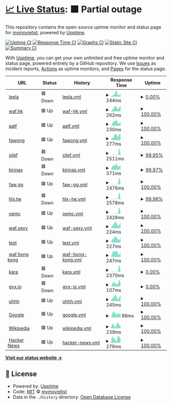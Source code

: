 # [📈 Live Status](https://uptime.mymovielist.org): <!--live status--> **🟧 Partial outage**

This repository contains the open-source uptime monitor and status page for [mymovielist](https://uptime.mymovielist.org), powered by [Upptime](https://github.com/upptime/upptime).

[![Uptime CI](https://github.com/mymovielist/uptime/workflows/Uptime%20CI/badge.svg)](https://github.com/mymovielist/uptime/actions?query=workflow%3A%22Uptime+CI%22)
[![Response Time CI](https://github.com/mymovielist/uptime/workflows/Response%20Time%20CI/badge.svg)](https://github.com/mymovielist/uptime/actions?query=workflow%3A%22Response+Time+CI%22)
[![Graphs CI](https://github.com/mymovielist/uptime/workflows/Graphs%20CI/badge.svg)](https://github.com/mymovielist/uptime/actions?query=workflow%3A%22Graphs+CI%22)
[![Static Site CI](https://github.com/mymovielist/uptime/workflows/Static%20Site%20CI/badge.svg)](https://github.com/mymovielist/uptime/actions?query=workflow%3A%22Static+Site+CI%22)
[![Summary CI](https://github.com/mymovielist/uptime/workflows/Summary%20CI/badge.svg)](https://github.com/mymovielist/uptime/actions?query=workflow%3A%22Summary+CI%22)

With [Upptime](https://upptime.js.org), you can get your own unlimited and free uptime monitor and status page, powered entirely by a GitHub repository. We use [Issues](https://github.com/mymovielist/uptime/issues) as incident reports, [Actions](https://github.com/mymovielist/uptime/actions) as uptime monitors, and [Pages](https://uptime.mymovielist.org) for the status page.

<!--start: status pages-->
<!-- This summary is generated by Upptime (https://github.com/upptime/upptime) -->
<!-- Do not edit this manually, your changes will be overwritten -->
<!-- prettier-ignore -->
| URL | Status | History | Response Time | Uptime |
| --- | ------ | ------- | ------------- | ------ |
| <img alt="" src="https://favicons.githubusercontent.com/leela.waf.hk" height="13"> [leela](https://leela.waf.hk) | 🟥 Down | [leela.yml](https://github.com/mymovielist/uptime/commits/HEAD/history/leela.yml) | <details><summary><img alt="Response time graph" src="./graphs/leela/response-time-week.png" height="20"> 244ms</summary><br><a href="https://uptime.mymovielist.org/history/leela"><img alt="Response time 243" src="https://img.shields.io/endpoint?url=https%3A%2F%2Fraw.githubusercontent.com%2Fmymovielist%2Fuptime%2FHEAD%2Fapi%2Fleela%2Fresponse-time.json"></a><br><a href="https://uptime.mymovielist.org/history/leela"><img alt="24-hour response time 258" src="https://img.shields.io/endpoint?url=https%3A%2F%2Fraw.githubusercontent.com%2Fmymovielist%2Fuptime%2FHEAD%2Fapi%2Fleela%2Fresponse-time-day.json"></a><br><a href="https://uptime.mymovielist.org/history/leela"><img alt="7-day response time 244" src="https://img.shields.io/endpoint?url=https%3A%2F%2Fraw.githubusercontent.com%2Fmymovielist%2Fuptime%2FHEAD%2Fapi%2Fleela%2Fresponse-time-week.json"></a><br><a href="https://uptime.mymovielist.org/history/leela"><img alt="30-day response time 243" src="https://img.shields.io/endpoint?url=https%3A%2F%2Fraw.githubusercontent.com%2Fmymovielist%2Fuptime%2FHEAD%2Fapi%2Fleela%2Fresponse-time-month.json"></a><br><a href="https://uptime.mymovielist.org/history/leela"><img alt="1-year response time 243" src="https://img.shields.io/endpoint?url=https%3A%2F%2Fraw.githubusercontent.com%2Fmymovielist%2Fuptime%2FHEAD%2Fapi%2Fleela%2Fresponse-time-year.json"></a></details> | <details><summary><a href="https://uptime.mymovielist.org/history/leela">0.00%</a></summary><a href="https://uptime.mymovielist.org/history/leela"><img alt="All-time uptime 0.00%" src="https://img.shields.io/endpoint?url=https%3A%2F%2Fraw.githubusercontent.com%2Fmymovielist%2Fuptime%2FHEAD%2Fapi%2Fleela%2Fuptime.json"></a><br><a href="https://uptime.mymovielist.org/history/leela"><img alt="24-hour uptime 0.00%" src="https://img.shields.io/endpoint?url=https%3A%2F%2Fraw.githubusercontent.com%2Fmymovielist%2Fuptime%2FHEAD%2Fapi%2Fleela%2Fuptime-day.json"></a><br><a href="https://uptime.mymovielist.org/history/leela"><img alt="7-day uptime 0.00%" src="https://img.shields.io/endpoint?url=https%3A%2F%2Fraw.githubusercontent.com%2Fmymovielist%2Fuptime%2FHEAD%2Fapi%2Fleela%2Fuptime-week.json"></a><br><a href="https://uptime.mymovielist.org/history/leela"><img alt="30-day uptime 0.00%" src="https://img.shields.io/endpoint?url=https%3A%2F%2Fraw.githubusercontent.com%2Fmymovielist%2Fuptime%2FHEAD%2Fapi%2Fleela%2Fuptime-month.json"></a><br><a href="https://uptime.mymovielist.org/history/leela"><img alt="1-year uptime 0.00%" src="https://img.shields.io/endpoint?url=https%3A%2F%2Fraw.githubusercontent.com%2Fmymovielist%2Fuptime%2FHEAD%2Fapi%2Fleela%2Fuptime-year.json"></a></details>
| <img alt="" src="https://favicons.githubusercontent.com/www.waf.hk" height="13"> [waf.hk](https://www.waf.hk) | 🟩 Up | [waf-hk.yml](https://github.com/mymovielist/uptime/commits/HEAD/history/waf-hk.yml) | <details><summary><img alt="Response time graph" src="./graphs/waf-hk/response-time-week.png" height="20"> 262ms</summary><br><a href="https://uptime.mymovielist.org/history/waf-hk"><img alt="Response time 256" src="https://img.shields.io/endpoint?url=https%3A%2F%2Fraw.githubusercontent.com%2Fmymovielist%2Fuptime%2FHEAD%2Fapi%2Fwaf-hk%2Fresponse-time.json"></a><br><a href="https://uptime.mymovielist.org/history/waf-hk"><img alt="24-hour response time 423" src="https://img.shields.io/endpoint?url=https%3A%2F%2Fraw.githubusercontent.com%2Fmymovielist%2Fuptime%2FHEAD%2Fapi%2Fwaf-hk%2Fresponse-time-day.json"></a><br><a href="https://uptime.mymovielist.org/history/waf-hk"><img alt="7-day response time 262" src="https://img.shields.io/endpoint?url=https%3A%2F%2Fraw.githubusercontent.com%2Fmymovielist%2Fuptime%2FHEAD%2Fapi%2Fwaf-hk%2Fresponse-time-week.json"></a><br><a href="https://uptime.mymovielist.org/history/waf-hk"><img alt="30-day response time 256" src="https://img.shields.io/endpoint?url=https%3A%2F%2Fraw.githubusercontent.com%2Fmymovielist%2Fuptime%2FHEAD%2Fapi%2Fwaf-hk%2Fresponse-time-month.json"></a><br><a href="https://uptime.mymovielist.org/history/waf-hk"><img alt="1-year response time 256" src="https://img.shields.io/endpoint?url=https%3A%2F%2Fraw.githubusercontent.com%2Fmymovielist%2Fuptime%2FHEAD%2Fapi%2Fwaf-hk%2Fresponse-time-year.json"></a></details> | <details><summary><a href="https://uptime.mymovielist.org/history/waf-hk">100.00%</a></summary><a href="https://uptime.mymovielist.org/history/waf-hk"><img alt="All-time uptime 100.00%" src="https://img.shields.io/endpoint?url=https%3A%2F%2Fraw.githubusercontent.com%2Fmymovielist%2Fuptime%2FHEAD%2Fapi%2Fwaf-hk%2Fuptime.json"></a><br><a href="https://uptime.mymovielist.org/history/waf-hk"><img alt="24-hour uptime 100.00%" src="https://img.shields.io/endpoint?url=https%3A%2F%2Fraw.githubusercontent.com%2Fmymovielist%2Fuptime%2FHEAD%2Fapi%2Fwaf-hk%2Fuptime-day.json"></a><br><a href="https://uptime.mymovielist.org/history/waf-hk"><img alt="7-day uptime 100.00%" src="https://img.shields.io/endpoint?url=https%3A%2F%2Fraw.githubusercontent.com%2Fmymovielist%2Fuptime%2FHEAD%2Fapi%2Fwaf-hk%2Fuptime-week.json"></a><br><a href="https://uptime.mymovielist.org/history/waf-hk"><img alt="30-day uptime 100.00%" src="https://img.shields.io/endpoint?url=https%3A%2F%2Fraw.githubusercontent.com%2Fmymovielist%2Fuptime%2FHEAD%2Fapi%2Fwaf-hk%2Fuptime-month.json"></a><br><a href="https://uptime.mymovielist.org/history/waf-hk"><img alt="1-year uptime 100.00%" src="https://img.shields.io/endpoint?url=https%3A%2F%2Fraw.githubusercontent.com%2Fmymovielist%2Fuptime%2FHEAD%2Fapi%2Fwaf-hk%2Fuptime-year.json"></a></details>
| <img alt="" src="https://favicons.githubusercontent.com/www.aatf.us" height="13"> [aatf](https://www.aatf.us) | 🟩 Up | [aatf.yml](https://github.com/mymovielist/uptime/commits/HEAD/history/aatf.yml) | <details><summary><img alt="Response time graph" src="./graphs/aatf/response-time-week.png" height="20"> 230ms</summary><br><a href="https://uptime.mymovielist.org/history/aatf"><img alt="Response time 238" src="https://img.shields.io/endpoint?url=https%3A%2F%2Fraw.githubusercontent.com%2Fmymovielist%2Fuptime%2FHEAD%2Fapi%2Faatf%2Fresponse-time.json"></a><br><a href="https://uptime.mymovielist.org/history/aatf"><img alt="24-hour response time 261" src="https://img.shields.io/endpoint?url=https%3A%2F%2Fraw.githubusercontent.com%2Fmymovielist%2Fuptime%2FHEAD%2Fapi%2Faatf%2Fresponse-time-day.json"></a><br><a href="https://uptime.mymovielist.org/history/aatf"><img alt="7-day response time 230" src="https://img.shields.io/endpoint?url=https%3A%2F%2Fraw.githubusercontent.com%2Fmymovielist%2Fuptime%2FHEAD%2Fapi%2Faatf%2Fresponse-time-week.json"></a><br><a href="https://uptime.mymovielist.org/history/aatf"><img alt="30-day response time 238" src="https://img.shields.io/endpoint?url=https%3A%2F%2Fraw.githubusercontent.com%2Fmymovielist%2Fuptime%2FHEAD%2Fapi%2Faatf%2Fresponse-time-month.json"></a><br><a href="https://uptime.mymovielist.org/history/aatf"><img alt="1-year response time 238" src="https://img.shields.io/endpoint?url=https%3A%2F%2Fraw.githubusercontent.com%2Fmymovielist%2Fuptime%2FHEAD%2Fapi%2Faatf%2Fresponse-time-year.json"></a></details> | <details><summary><a href="https://uptime.mymovielist.org/history/aatf">100.00%</a></summary><a href="https://uptime.mymovielist.org/history/aatf"><img alt="All-time uptime 100.00%" src="https://img.shields.io/endpoint?url=https%3A%2F%2Fraw.githubusercontent.com%2Fmymovielist%2Fuptime%2FHEAD%2Fapi%2Faatf%2Fuptime.json"></a><br><a href="https://uptime.mymovielist.org/history/aatf"><img alt="24-hour uptime 100.00%" src="https://img.shields.io/endpoint?url=https%3A%2F%2Fraw.githubusercontent.com%2Fmymovielist%2Fuptime%2FHEAD%2Fapi%2Faatf%2Fuptime-day.json"></a><br><a href="https://uptime.mymovielist.org/history/aatf"><img alt="7-day uptime 100.00%" src="https://img.shields.io/endpoint?url=https%3A%2F%2Fraw.githubusercontent.com%2Fmymovielist%2Fuptime%2FHEAD%2Fapi%2Faatf%2Fuptime-week.json"></a><br><a href="https://uptime.mymovielist.org/history/aatf"><img alt="30-day uptime 100.00%" src="https://img.shields.io/endpoint?url=https%3A%2F%2Fraw.githubusercontent.com%2Fmymovielist%2Fuptime%2FHEAD%2Fapi%2Faatf%2Fuptime-month.json"></a><br><a href="https://uptime.mymovielist.org/history/aatf"><img alt="1-year uptime 100.00%" src="https://img.shields.io/endpoint?url=https%3A%2F%2Fraw.githubusercontent.com%2Fmymovielist%2Fuptime%2FHEAD%2Fapi%2Faatf%2Fuptime-year.json"></a></details>
| <img alt="" src="https://favicons.githubusercontent.com/www.fawong.com" height="13"> [fawong](https://www.fawong.com) | 🟩 Up | [fawong.yml](https://github.com/mymovielist/uptime/commits/HEAD/history/fawong.yml) | <details><summary><img alt="Response time graph" src="./graphs/fawong/response-time-week.png" height="20"> 277ms</summary><br><a href="https://uptime.mymovielist.org/history/fawong"><img alt="Response time 228" src="https://img.shields.io/endpoint?url=https%3A%2F%2Fraw.githubusercontent.com%2Fmymovielist%2Fuptime%2FHEAD%2Fapi%2Ffawong%2Fresponse-time.json"></a><br><a href="https://uptime.mymovielist.org/history/fawong"><img alt="24-hour response time 361" src="https://img.shields.io/endpoint?url=https%3A%2F%2Fraw.githubusercontent.com%2Fmymovielist%2Fuptime%2FHEAD%2Fapi%2Ffawong%2Fresponse-time-day.json"></a><br><a href="https://uptime.mymovielist.org/history/fawong"><img alt="7-day response time 277" src="https://img.shields.io/endpoint?url=https%3A%2F%2Fraw.githubusercontent.com%2Fmymovielist%2Fuptime%2FHEAD%2Fapi%2Ffawong%2Fresponse-time-week.json"></a><br><a href="https://uptime.mymovielist.org/history/fawong"><img alt="30-day response time 228" src="https://img.shields.io/endpoint?url=https%3A%2F%2Fraw.githubusercontent.com%2Fmymovielist%2Fuptime%2FHEAD%2Fapi%2Ffawong%2Fresponse-time-month.json"></a><br><a href="https://uptime.mymovielist.org/history/fawong"><img alt="1-year response time 228" src="https://img.shields.io/endpoint?url=https%3A%2F%2Fraw.githubusercontent.com%2Fmymovielist%2Fuptime%2FHEAD%2Fapi%2Ffawong%2Fresponse-time-year.json"></a></details> | <details><summary><a href="https://uptime.mymovielist.org/history/fawong">100.00%</a></summary><a href="https://uptime.mymovielist.org/history/fawong"><img alt="All-time uptime 100.00%" src="https://img.shields.io/endpoint?url=https%3A%2F%2Fraw.githubusercontent.com%2Fmymovielist%2Fuptime%2FHEAD%2Fapi%2Ffawong%2Fuptime.json"></a><br><a href="https://uptime.mymovielist.org/history/fawong"><img alt="24-hour uptime 100.00%" src="https://img.shields.io/endpoint?url=https%3A%2F%2Fraw.githubusercontent.com%2Fmymovielist%2Fuptime%2FHEAD%2Fapi%2Ffawong%2Fuptime-day.json"></a><br><a href="https://uptime.mymovielist.org/history/fawong"><img alt="7-day uptime 100.00%" src="https://img.shields.io/endpoint?url=https%3A%2F%2Fraw.githubusercontent.com%2Fmymovielist%2Fuptime%2FHEAD%2Fapi%2Ffawong%2Fuptime-week.json"></a><br><a href="https://uptime.mymovielist.org/history/fawong"><img alt="30-day uptime 100.00%" src="https://img.shields.io/endpoint?url=https%3A%2F%2Fraw.githubusercontent.com%2Fmymovielist%2Fuptime%2FHEAD%2Fapi%2Ffawong%2Fuptime-month.json"></a><br><a href="https://uptime.mymovielist.org/history/fawong"><img alt="1-year uptime 100.00%" src="https://img.shields.io/endpoint?url=https%3A%2F%2Fraw.githubusercontent.com%2Fmymovielist%2Fuptime%2FHEAD%2Fapi%2Ffawong%2Fuptime-year.json"></a></details>
| <img alt="" src="https://favicons.githubusercontent.com/www.xilef.org" height="13"> [xilef](https://www.xilef.org) | 🟥 Down | [xilef.yml](https://github.com/mymovielist/uptime/commits/HEAD/history/xilef.yml) | <details><summary><img alt="Response time graph" src="./graphs/xilef/response-time-week.png" height="20"> 2511ms</summary><br><a href="https://uptime.mymovielist.org/history/xilef"><img alt="Response time 894" src="https://img.shields.io/endpoint?url=https%3A%2F%2Fraw.githubusercontent.com%2Fmymovielist%2Fuptime%2FHEAD%2Fapi%2Fxilef%2Fresponse-time.json"></a><br><a href="https://uptime.mymovielist.org/history/xilef"><img alt="24-hour response time 391" src="https://img.shields.io/endpoint?url=https%3A%2F%2Fraw.githubusercontent.com%2Fmymovielist%2Fuptime%2FHEAD%2Fapi%2Fxilef%2Fresponse-time-day.json"></a><br><a href="https://uptime.mymovielist.org/history/xilef"><img alt="7-day response time 2511" src="https://img.shields.io/endpoint?url=https%3A%2F%2Fraw.githubusercontent.com%2Fmymovielist%2Fuptime%2FHEAD%2Fapi%2Fxilef%2Fresponse-time-week.json"></a><br><a href="https://uptime.mymovielist.org/history/xilef"><img alt="30-day response time 894" src="https://img.shields.io/endpoint?url=https%3A%2F%2Fraw.githubusercontent.com%2Fmymovielist%2Fuptime%2FHEAD%2Fapi%2Fxilef%2Fresponse-time-month.json"></a><br><a href="https://uptime.mymovielist.org/history/xilef"><img alt="1-year response time 894" src="https://img.shields.io/endpoint?url=https%3A%2F%2Fraw.githubusercontent.com%2Fmymovielist%2Fuptime%2FHEAD%2Fapi%2Fxilef%2Fresponse-time-year.json"></a></details> | <details><summary><a href="https://uptime.mymovielist.org/history/xilef">99.95%</a></summary><a href="https://uptime.mymovielist.org/history/xilef"><img alt="All-time uptime 99.99%" src="https://img.shields.io/endpoint?url=https%3A%2F%2Fraw.githubusercontent.com%2Fmymovielist%2Fuptime%2FHEAD%2Fapi%2Fxilef%2Fuptime.json"></a><br><a href="https://uptime.mymovielist.org/history/xilef"><img alt="24-hour uptime 99.67%" src="https://img.shields.io/endpoint?url=https%3A%2F%2Fraw.githubusercontent.com%2Fmymovielist%2Fuptime%2FHEAD%2Fapi%2Fxilef%2Fuptime-day.json"></a><br><a href="https://uptime.mymovielist.org/history/xilef"><img alt="7-day uptime 99.95%" src="https://img.shields.io/endpoint?url=https%3A%2F%2Fraw.githubusercontent.com%2Fmymovielist%2Fuptime%2FHEAD%2Fapi%2Fxilef%2Fuptime-week.json"></a><br><a href="https://uptime.mymovielist.org/history/xilef"><img alt="30-day uptime 99.99%" src="https://img.shields.io/endpoint?url=https%3A%2F%2Fraw.githubusercontent.com%2Fmymovielist%2Fuptime%2FHEAD%2Fapi%2Fxilef%2Fuptime-month.json"></a><br><a href="https://uptime.mymovielist.org/history/xilef"><img alt="1-year uptime 99.99%" src="https://img.shields.io/endpoint?url=https%3A%2F%2Fraw.githubusercontent.com%2Fmymovielist%2Fuptime%2FHEAD%2Fapi%2Fxilef%2Fuptime-year.json"></a></details>
| <img alt="" src="https://favicons.githubusercontent.com/www.kirinas.com" height="13"> [kirinas](https://www.kirinas.com) | 🟥 Down | [kirinas.yml](https://github.com/mymovielist/uptime/commits/HEAD/history/kirinas.yml) | <details><summary><img alt="Response time graph" src="./graphs/kirinas/response-time-week.png" height="20"> 371ms</summary><br><a href="https://uptime.mymovielist.org/history/kirinas"><img alt="Response time 348" src="https://img.shields.io/endpoint?url=https%3A%2F%2Fraw.githubusercontent.com%2Fmymovielist%2Fuptime%2FHEAD%2Fapi%2Fkirinas%2Fresponse-time.json"></a><br><a href="https://uptime.mymovielist.org/history/kirinas"><img alt="24-hour response time 426" src="https://img.shields.io/endpoint?url=https%3A%2F%2Fraw.githubusercontent.com%2Fmymovielist%2Fuptime%2FHEAD%2Fapi%2Fkirinas%2Fresponse-time-day.json"></a><br><a href="https://uptime.mymovielist.org/history/kirinas"><img alt="7-day response time 371" src="https://img.shields.io/endpoint?url=https%3A%2F%2Fraw.githubusercontent.com%2Fmymovielist%2Fuptime%2FHEAD%2Fapi%2Fkirinas%2Fresponse-time-week.json"></a><br><a href="https://uptime.mymovielist.org/history/kirinas"><img alt="30-day response time 348" src="https://img.shields.io/endpoint?url=https%3A%2F%2Fraw.githubusercontent.com%2Fmymovielist%2Fuptime%2FHEAD%2Fapi%2Fkirinas%2Fresponse-time-month.json"></a><br><a href="https://uptime.mymovielist.org/history/kirinas"><img alt="1-year response time 348" src="https://img.shields.io/endpoint?url=https%3A%2F%2Fraw.githubusercontent.com%2Fmymovielist%2Fuptime%2FHEAD%2Fapi%2Fkirinas%2Fresponse-time-year.json"></a></details> | <details><summary><a href="https://uptime.mymovielist.org/history/kirinas">99.97%</a></summary><a href="https://uptime.mymovielist.org/history/kirinas"><img alt="All-time uptime 99.99%" src="https://img.shields.io/endpoint?url=https%3A%2F%2Fraw.githubusercontent.com%2Fmymovielist%2Fuptime%2FHEAD%2Fapi%2Fkirinas%2Fuptime.json"></a><br><a href="https://uptime.mymovielist.org/history/kirinas"><img alt="24-hour uptime 99.78%" src="https://img.shields.io/endpoint?url=https%3A%2F%2Fraw.githubusercontent.com%2Fmymovielist%2Fuptime%2FHEAD%2Fapi%2Fkirinas%2Fuptime-day.json"></a><br><a href="https://uptime.mymovielist.org/history/kirinas"><img alt="7-day uptime 99.97%" src="https://img.shields.io/endpoint?url=https%3A%2F%2Fraw.githubusercontent.com%2Fmymovielist%2Fuptime%2FHEAD%2Fapi%2Fkirinas%2Fuptime-week.json"></a><br><a href="https://uptime.mymovielist.org/history/kirinas"><img alt="30-day uptime 99.99%" src="https://img.shields.io/endpoint?url=https%3A%2F%2Fraw.githubusercontent.com%2Fmymovielist%2Fuptime%2FHEAD%2Fapi%2Fkirinas%2Fuptime-month.json"></a><br><a href="https://uptime.mymovielist.org/history/kirinas"><img alt="1-year uptime 99.99%" src="https://img.shields.io/endpoint?url=https%3A%2F%2Fraw.githubusercontent.com%2Fmymovielist%2Fuptime%2FHEAD%2Fapi%2Fkirinas%2Fuptime-year.json"></a></details>
| <img alt="" src="https://favicons.githubusercontent.com/www.faw.gg" height="13"> [faw.gg](https://www.faw.gg) | 🟩 Up | [faw-gg.yml](https://github.com/mymovielist/uptime/commits/HEAD/history/faw-gg.yml) | <details><summary><img alt="Response time graph" src="./graphs/faw-gg/response-time-week.png" height="20"> 2476ms</summary><br><a href="https://uptime.mymovielist.org/history/faw-gg"><img alt="Response time 860" src="https://img.shields.io/endpoint?url=https%3A%2F%2Fraw.githubusercontent.com%2Fmymovielist%2Fuptime%2FHEAD%2Fapi%2Ffaw-gg%2Fresponse-time.json"></a><br><a href="https://uptime.mymovielist.org/history/faw-gg"><img alt="24-hour response time 467" src="https://img.shields.io/endpoint?url=https%3A%2F%2Fraw.githubusercontent.com%2Fmymovielist%2Fuptime%2FHEAD%2Fapi%2Ffaw-gg%2Fresponse-time-day.json"></a><br><a href="https://uptime.mymovielist.org/history/faw-gg"><img alt="7-day response time 2476" src="https://img.shields.io/endpoint?url=https%3A%2F%2Fraw.githubusercontent.com%2Fmymovielist%2Fuptime%2FHEAD%2Fapi%2Ffaw-gg%2Fresponse-time-week.json"></a><br><a href="https://uptime.mymovielist.org/history/faw-gg"><img alt="30-day response time 860" src="https://img.shields.io/endpoint?url=https%3A%2F%2Fraw.githubusercontent.com%2Fmymovielist%2Fuptime%2FHEAD%2Fapi%2Ffaw-gg%2Fresponse-time-month.json"></a><br><a href="https://uptime.mymovielist.org/history/faw-gg"><img alt="1-year response time 860" src="https://img.shields.io/endpoint?url=https%3A%2F%2Fraw.githubusercontent.com%2Fmymovielist%2Fuptime%2FHEAD%2Fapi%2Ffaw-gg%2Fresponse-time-year.json"></a></details> | <details><summary><a href="https://uptime.mymovielist.org/history/faw-gg">100.00%</a></summary><a href="https://uptime.mymovielist.org/history/faw-gg"><img alt="All-time uptime 100.00%" src="https://img.shields.io/endpoint?url=https%3A%2F%2Fraw.githubusercontent.com%2Fmymovielist%2Fuptime%2FHEAD%2Fapi%2Ffaw-gg%2Fuptime.json"></a><br><a href="https://uptime.mymovielist.org/history/faw-gg"><img alt="24-hour uptime 100.00%" src="https://img.shields.io/endpoint?url=https%3A%2F%2Fraw.githubusercontent.com%2Fmymovielist%2Fuptime%2FHEAD%2Fapi%2Ffaw-gg%2Fuptime-day.json"></a><br><a href="https://uptime.mymovielist.org/history/faw-gg"><img alt="7-day uptime 100.00%" src="https://img.shields.io/endpoint?url=https%3A%2F%2Fraw.githubusercontent.com%2Fmymovielist%2Fuptime%2FHEAD%2Fapi%2Ffaw-gg%2Fuptime-week.json"></a><br><a href="https://uptime.mymovielist.org/history/faw-gg"><img alt="30-day uptime 100.00%" src="https://img.shields.io/endpoint?url=https%3A%2F%2Fraw.githubusercontent.com%2Fmymovielist%2Fuptime%2FHEAD%2Fapi%2Ffaw-gg%2Fuptime-month.json"></a><br><a href="https://uptime.mymovielist.org/history/faw-gg"><img alt="1-year uptime 100.00%" src="https://img.shields.io/endpoint?url=https%3A%2F%2Fraw.githubusercontent.com%2Fmymovielist%2Fuptime%2FHEAD%2Fapi%2Ffaw-gg%2Fuptime-year.json"></a></details>
| <img alt="" src="https://favicons.githubusercontent.com/www.hlx.tw" height="13"> [hlx.tw](https://www.hlx.tw) | 🟥 Down | [hlx-tw.yml](https://github.com/mymovielist/uptime/commits/HEAD/history/hlx-tw.yml) | <details><summary><img alt="Response time graph" src="./graphs/hlx-tw/response-time-week.png" height="20"> 2578ms</summary><br><a href="https://uptime.mymovielist.org/history/hlx-tw"><img alt="Response time 961" src="https://img.shields.io/endpoint?url=https%3A%2F%2Fraw.githubusercontent.com%2Fmymovielist%2Fuptime%2FHEAD%2Fapi%2Fhlx-tw%2Fresponse-time.json"></a><br><a href="https://uptime.mymovielist.org/history/hlx-tw"><img alt="24-hour response time 390" src="https://img.shields.io/endpoint?url=https%3A%2F%2Fraw.githubusercontent.com%2Fmymovielist%2Fuptime%2FHEAD%2Fapi%2Fhlx-tw%2Fresponse-time-day.json"></a><br><a href="https://uptime.mymovielist.org/history/hlx-tw"><img alt="7-day response time 2578" src="https://img.shields.io/endpoint?url=https%3A%2F%2Fraw.githubusercontent.com%2Fmymovielist%2Fuptime%2FHEAD%2Fapi%2Fhlx-tw%2Fresponse-time-week.json"></a><br><a href="https://uptime.mymovielist.org/history/hlx-tw"><img alt="30-day response time 961" src="https://img.shields.io/endpoint?url=https%3A%2F%2Fraw.githubusercontent.com%2Fmymovielist%2Fuptime%2FHEAD%2Fapi%2Fhlx-tw%2Fresponse-time-month.json"></a><br><a href="https://uptime.mymovielist.org/history/hlx-tw"><img alt="1-year response time 961" src="https://img.shields.io/endpoint?url=https%3A%2F%2Fraw.githubusercontent.com%2Fmymovielist%2Fuptime%2FHEAD%2Fapi%2Fhlx-tw%2Fresponse-time-year.json"></a></details> | <details><summary><a href="https://uptime.mymovielist.org/history/hlx-tw">99.98%</a></summary><a href="https://uptime.mymovielist.org/history/hlx-tw"><img alt="All-time uptime 99.99%" src="https://img.shields.io/endpoint?url=https%3A%2F%2Fraw.githubusercontent.com%2Fmymovielist%2Fuptime%2FHEAD%2Fapi%2Fhlx-tw%2Fuptime.json"></a><br><a href="https://uptime.mymovielist.org/history/hlx-tw"><img alt="24-hour uptime 99.88%" src="https://img.shields.io/endpoint?url=https%3A%2F%2Fraw.githubusercontent.com%2Fmymovielist%2Fuptime%2FHEAD%2Fapi%2Fhlx-tw%2Fuptime-day.json"></a><br><a href="https://uptime.mymovielist.org/history/hlx-tw"><img alt="7-day uptime 99.98%" src="https://img.shields.io/endpoint?url=https%3A%2F%2Fraw.githubusercontent.com%2Fmymovielist%2Fuptime%2FHEAD%2Fapi%2Fhlx-tw%2Fuptime-week.json"></a><br><a href="https://uptime.mymovielist.org/history/hlx-tw"><img alt="30-day uptime 99.99%" src="https://img.shields.io/endpoint?url=https%3A%2F%2Fraw.githubusercontent.com%2Fmymovielist%2Fuptime%2FHEAD%2Fapi%2Fhlx-tw%2Fuptime-month.json"></a><br><a href="https://uptime.mymovielist.org/history/hlx-tw"><img alt="1-year uptime 99.99%" src="https://img.shields.io/endpoint?url=https%3A%2F%2Fraw.githubusercontent.com%2Fmymovielist%2Fuptime%2FHEAD%2Fapi%2Fhlx-tw%2Fuptime-year.json"></a></details>
| <img alt="" src="https://favicons.githubusercontent.com/www.orientelectronic.net" height="13"> [oemc](https://www.orientelectronic.net) | 🟩 Up | [oemc.yml](https://github.com/mymovielist/uptime/commits/HEAD/history/oemc.yml) | <details><summary><img alt="Response time graph" src="./graphs/oemc/response-time-week.png" height="20"> 2428ms</summary><br><a href="https://uptime.mymovielist.org/history/oemc"><img alt="Response time 833" src="https://img.shields.io/endpoint?url=https%3A%2F%2Fraw.githubusercontent.com%2Fmymovielist%2Fuptime%2FHEAD%2Fapi%2Foemc%2Fresponse-time.json"></a><br><a href="https://uptime.mymovielist.org/history/oemc"><img alt="24-hour response time 395" src="https://img.shields.io/endpoint?url=https%3A%2F%2Fraw.githubusercontent.com%2Fmymovielist%2Fuptime%2FHEAD%2Fapi%2Foemc%2Fresponse-time-day.json"></a><br><a href="https://uptime.mymovielist.org/history/oemc"><img alt="7-day response time 2428" src="https://img.shields.io/endpoint?url=https%3A%2F%2Fraw.githubusercontent.com%2Fmymovielist%2Fuptime%2FHEAD%2Fapi%2Foemc%2Fresponse-time-week.json"></a><br><a href="https://uptime.mymovielist.org/history/oemc"><img alt="30-day response time 833" src="https://img.shields.io/endpoint?url=https%3A%2F%2Fraw.githubusercontent.com%2Fmymovielist%2Fuptime%2FHEAD%2Fapi%2Foemc%2Fresponse-time-month.json"></a><br><a href="https://uptime.mymovielist.org/history/oemc"><img alt="1-year response time 833" src="https://img.shields.io/endpoint?url=https%3A%2F%2Fraw.githubusercontent.com%2Fmymovielist%2Fuptime%2FHEAD%2Fapi%2Foemc%2Fresponse-time-year.json"></a></details> | <details><summary><a href="https://uptime.mymovielist.org/history/oemc">100.00%</a></summary><a href="https://uptime.mymovielist.org/history/oemc"><img alt="All-time uptime 100.00%" src="https://img.shields.io/endpoint?url=https%3A%2F%2Fraw.githubusercontent.com%2Fmymovielist%2Fuptime%2FHEAD%2Fapi%2Foemc%2Fuptime.json"></a><br><a href="https://uptime.mymovielist.org/history/oemc"><img alt="24-hour uptime 100.00%" src="https://img.shields.io/endpoint?url=https%3A%2F%2Fraw.githubusercontent.com%2Fmymovielist%2Fuptime%2FHEAD%2Fapi%2Foemc%2Fuptime-day.json"></a><br><a href="https://uptime.mymovielist.org/history/oemc"><img alt="7-day uptime 100.00%" src="https://img.shields.io/endpoint?url=https%3A%2F%2Fraw.githubusercontent.com%2Fmymovielist%2Fuptime%2FHEAD%2Fapi%2Foemc%2Fuptime-week.json"></a><br><a href="https://uptime.mymovielist.org/history/oemc"><img alt="30-day uptime 100.00%" src="https://img.shields.io/endpoint?url=https%3A%2F%2Fraw.githubusercontent.com%2Fmymovielist%2Fuptime%2FHEAD%2Fapi%2Foemc%2Fuptime-month.json"></a><br><a href="https://uptime.mymovielist.org/history/oemc"><img alt="1-year uptime 100.00%" src="https://img.shields.io/endpoint?url=https%3A%2F%2Fraw.githubusercontent.com%2Fmymovielist%2Fuptime%2FHEAD%2Fapi%2Foemc%2Fuptime-year.json"></a></details>
| <img alt="" src="https://favicons.githubusercontent.com/www.waf.sexy" height="13"> [waf.sexy](https://www.waf.sexy) | 🟩 Up | [waf-sexy.yml](https://github.com/mymovielist/uptime/commits/HEAD/history/waf-sexy.yml) | <details><summary><img alt="Response time graph" src="./graphs/waf-sexy/response-time-week.png" height="20"> 224ms</summary><br><a href="https://uptime.mymovielist.org/history/waf-sexy"><img alt="Response time 204" src="https://img.shields.io/endpoint?url=https%3A%2F%2Fraw.githubusercontent.com%2Fmymovielist%2Fuptime%2FHEAD%2Fapi%2Fwaf-sexy%2Fresponse-time.json"></a><br><a href="https://uptime.mymovielist.org/history/waf-sexy"><img alt="24-hour response time 331" src="https://img.shields.io/endpoint?url=https%3A%2F%2Fraw.githubusercontent.com%2Fmymovielist%2Fuptime%2FHEAD%2Fapi%2Fwaf-sexy%2Fresponse-time-day.json"></a><br><a href="https://uptime.mymovielist.org/history/waf-sexy"><img alt="7-day response time 224" src="https://img.shields.io/endpoint?url=https%3A%2F%2Fraw.githubusercontent.com%2Fmymovielist%2Fuptime%2FHEAD%2Fapi%2Fwaf-sexy%2Fresponse-time-week.json"></a><br><a href="https://uptime.mymovielist.org/history/waf-sexy"><img alt="30-day response time 204" src="https://img.shields.io/endpoint?url=https%3A%2F%2Fraw.githubusercontent.com%2Fmymovielist%2Fuptime%2FHEAD%2Fapi%2Fwaf-sexy%2Fresponse-time-month.json"></a><br><a href="https://uptime.mymovielist.org/history/waf-sexy"><img alt="1-year response time 204" src="https://img.shields.io/endpoint?url=https%3A%2F%2Fraw.githubusercontent.com%2Fmymovielist%2Fuptime%2FHEAD%2Fapi%2Fwaf-sexy%2Fresponse-time-year.json"></a></details> | <details><summary><a href="https://uptime.mymovielist.org/history/waf-sexy">100.00%</a></summary><a href="https://uptime.mymovielist.org/history/waf-sexy"><img alt="All-time uptime 100.00%" src="https://img.shields.io/endpoint?url=https%3A%2F%2Fraw.githubusercontent.com%2Fmymovielist%2Fuptime%2FHEAD%2Fapi%2Fwaf-sexy%2Fuptime.json"></a><br><a href="https://uptime.mymovielist.org/history/waf-sexy"><img alt="24-hour uptime 100.00%" src="https://img.shields.io/endpoint?url=https%3A%2F%2Fraw.githubusercontent.com%2Fmymovielist%2Fuptime%2FHEAD%2Fapi%2Fwaf-sexy%2Fuptime-day.json"></a><br><a href="https://uptime.mymovielist.org/history/waf-sexy"><img alt="7-day uptime 100.00%" src="https://img.shields.io/endpoint?url=https%3A%2F%2Fraw.githubusercontent.com%2Fmymovielist%2Fuptime%2FHEAD%2Fapi%2Fwaf-sexy%2Fuptime-week.json"></a><br><a href="https://uptime.mymovielist.org/history/waf-sexy"><img alt="30-day uptime 100.00%" src="https://img.shields.io/endpoint?url=https%3A%2F%2Fraw.githubusercontent.com%2Fmymovielist%2Fuptime%2FHEAD%2Fapi%2Fwaf-sexy%2Fuptime-month.json"></a><br><a href="https://uptime.mymovielist.org/history/waf-sexy"><img alt="1-year uptime 100.00%" src="https://img.shields.io/endpoint?url=https%3A%2F%2Fraw.githubusercontent.com%2Fmymovielist%2Fuptime%2FHEAD%2Fapi%2Fwaf-sexy%2Fuptime-year.json"></a></details>
| <img alt="" src="https://favicons.githubusercontent.com/wildcard.waf.sexy" height="13"> [test](https://wildcard.waf.sexy) | 🟩 Up | [test.yml](https://github.com/mymovielist/uptime/commits/HEAD/history/test.yml) | <details><summary><img alt="Response time graph" src="./graphs/test/response-time-week.png" height="20"> 227ms</summary><br><a href="https://uptime.mymovielist.org/history/test"><img alt="Response time 200" src="https://img.shields.io/endpoint?url=https%3A%2F%2Fraw.githubusercontent.com%2Fmymovielist%2Fuptime%2FHEAD%2Fapi%2Ftest%2Fresponse-time.json"></a><br><a href="https://uptime.mymovielist.org/history/test"><img alt="24-hour response time 296" src="https://img.shields.io/endpoint?url=https%3A%2F%2Fraw.githubusercontent.com%2Fmymovielist%2Fuptime%2FHEAD%2Fapi%2Ftest%2Fresponse-time-day.json"></a><br><a href="https://uptime.mymovielist.org/history/test"><img alt="7-day response time 227" src="https://img.shields.io/endpoint?url=https%3A%2F%2Fraw.githubusercontent.com%2Fmymovielist%2Fuptime%2FHEAD%2Fapi%2Ftest%2Fresponse-time-week.json"></a><br><a href="https://uptime.mymovielist.org/history/test"><img alt="30-day response time 200" src="https://img.shields.io/endpoint?url=https%3A%2F%2Fraw.githubusercontent.com%2Fmymovielist%2Fuptime%2FHEAD%2Fapi%2Ftest%2Fresponse-time-month.json"></a><br><a href="https://uptime.mymovielist.org/history/test"><img alt="1-year response time 200" src="https://img.shields.io/endpoint?url=https%3A%2F%2Fraw.githubusercontent.com%2Fmymovielist%2Fuptime%2FHEAD%2Fapi%2Ftest%2Fresponse-time-year.json"></a></details> | <details><summary><a href="https://uptime.mymovielist.org/history/test">100.00%</a></summary><a href="https://uptime.mymovielist.org/history/test"><img alt="All-time uptime 100.00%" src="https://img.shields.io/endpoint?url=https%3A%2F%2Fraw.githubusercontent.com%2Fmymovielist%2Fuptime%2FHEAD%2Fapi%2Ftest%2Fuptime.json"></a><br><a href="https://uptime.mymovielist.org/history/test"><img alt="24-hour uptime 100.00%" src="https://img.shields.io/endpoint?url=https%3A%2F%2Fraw.githubusercontent.com%2Fmymovielist%2Fuptime%2FHEAD%2Fapi%2Ftest%2Fuptime-day.json"></a><br><a href="https://uptime.mymovielist.org/history/test"><img alt="7-day uptime 100.00%" src="https://img.shields.io/endpoint?url=https%3A%2F%2Fraw.githubusercontent.com%2Fmymovielist%2Fuptime%2FHEAD%2Fapi%2Ftest%2Fuptime-week.json"></a><br><a href="https://uptime.mymovielist.org/history/test"><img alt="30-day uptime 100.00%" src="https://img.shields.io/endpoint?url=https%3A%2F%2Fraw.githubusercontent.com%2Fmymovielist%2Fuptime%2FHEAD%2Fapi%2Ftest%2Fuptime-month.json"></a><br><a href="https://uptime.mymovielist.org/history/test"><img alt="1-year uptime 100.00%" src="https://img.shields.io/endpoint?url=https%3A%2F%2Fraw.githubusercontent.com%2Fmymovielist%2Fuptime%2FHEAD%2Fapi%2Ftest%2Fuptime-year.json"></a></details>
| <img alt="" src="https://favicons.githubusercontent.com/www.xn--i8s3q.xn--j6w193g" height="13"> [waf hong kong](https://www.xn--i8s3q.xn--j6w193g) | 🟩 Up | [waf-hong-kong.yml](https://github.com/mymovielist/uptime/commits/HEAD/history/waf-hong-kong.yml) | <details><summary><img alt="Response time graph" src="./graphs/waf-hong-kong/response-time-week.png" height="20"> 247ms</summary><br><a href="https://uptime.mymovielist.org/history/waf-hong-kong"><img alt="Response time 254" src="https://img.shields.io/endpoint?url=https%3A%2F%2Fraw.githubusercontent.com%2Fmymovielist%2Fuptime%2FHEAD%2Fapi%2Fwaf-hong-kong%2Fresponse-time.json"></a><br><a href="https://uptime.mymovielist.org/history/waf-hong-kong"><img alt="24-hour response time 276" src="https://img.shields.io/endpoint?url=https%3A%2F%2Fraw.githubusercontent.com%2Fmymovielist%2Fuptime%2FHEAD%2Fapi%2Fwaf-hong-kong%2Fresponse-time-day.json"></a><br><a href="https://uptime.mymovielist.org/history/waf-hong-kong"><img alt="7-day response time 247" src="https://img.shields.io/endpoint?url=https%3A%2F%2Fraw.githubusercontent.com%2Fmymovielist%2Fuptime%2FHEAD%2Fapi%2Fwaf-hong-kong%2Fresponse-time-week.json"></a><br><a href="https://uptime.mymovielist.org/history/waf-hong-kong"><img alt="30-day response time 254" src="https://img.shields.io/endpoint?url=https%3A%2F%2Fraw.githubusercontent.com%2Fmymovielist%2Fuptime%2FHEAD%2Fapi%2Fwaf-hong-kong%2Fresponse-time-month.json"></a><br><a href="https://uptime.mymovielist.org/history/waf-hong-kong"><img alt="1-year response time 254" src="https://img.shields.io/endpoint?url=https%3A%2F%2Fraw.githubusercontent.com%2Fmymovielist%2Fuptime%2FHEAD%2Fapi%2Fwaf-hong-kong%2Fresponse-time-year.json"></a></details> | <details><summary><a href="https://uptime.mymovielist.org/history/waf-hong-kong">100.00%</a></summary><a href="https://uptime.mymovielist.org/history/waf-hong-kong"><img alt="All-time uptime 100.00%" src="https://img.shields.io/endpoint?url=https%3A%2F%2Fraw.githubusercontent.com%2Fmymovielist%2Fuptime%2FHEAD%2Fapi%2Fwaf-hong-kong%2Fuptime.json"></a><br><a href="https://uptime.mymovielist.org/history/waf-hong-kong"><img alt="24-hour uptime 100.00%" src="https://img.shields.io/endpoint?url=https%3A%2F%2Fraw.githubusercontent.com%2Fmymovielist%2Fuptime%2FHEAD%2Fapi%2Fwaf-hong-kong%2Fuptime-day.json"></a><br><a href="https://uptime.mymovielist.org/history/waf-hong-kong"><img alt="7-day uptime 100.00%" src="https://img.shields.io/endpoint?url=https%3A%2F%2Fraw.githubusercontent.com%2Fmymovielist%2Fuptime%2FHEAD%2Fapi%2Fwaf-hong-kong%2Fuptime-week.json"></a><br><a href="https://uptime.mymovielist.org/history/waf-hong-kong"><img alt="30-day uptime 100.00%" src="https://img.shields.io/endpoint?url=https%3A%2F%2Fraw.githubusercontent.com%2Fmymovielist%2Fuptime%2FHEAD%2Fapi%2Fwaf-hong-kong%2Fuptime-month.json"></a><br><a href="https://uptime.mymovielist.org/history/waf-hong-kong"><img alt="1-year uptime 100.00%" src="https://img.shields.io/endpoint?url=https%3A%2F%2Fraw.githubusercontent.com%2Fmymovielist%2Fuptime%2FHEAD%2Fapi%2Fwaf-hong-kong%2Fuptime-year.json"></a></details>
| <img alt="" src="https://favicons.githubusercontent.com/www.xn--lckwg.net" height="13"> [kara](https://www.xn--lckwg.net) | 🟥 Down | [kara.yml](https://github.com/mymovielist/uptime/commits/HEAD/history/kara.yml) | <details><summary><img alt="Response time graph" src="./graphs/kara/response-time-week.png" height="20"> 2370ms</summary><br><a href="https://uptime.mymovielist.org/history/kara"><img alt="Response time 791" src="https://img.shields.io/endpoint?url=https%3A%2F%2Fraw.githubusercontent.com%2Fmymovielist%2Fuptime%2FHEAD%2Fapi%2Fkara%2Fresponse-time.json"></a><br><a href="https://uptime.mymovielist.org/history/kara"><img alt="24-hour response time 215" src="https://img.shields.io/endpoint?url=https%3A%2F%2Fraw.githubusercontent.com%2Fmymovielist%2Fuptime%2FHEAD%2Fapi%2Fkara%2Fresponse-time-day.json"></a><br><a href="https://uptime.mymovielist.org/history/kara"><img alt="7-day response time 2370" src="https://img.shields.io/endpoint?url=https%3A%2F%2Fraw.githubusercontent.com%2Fmymovielist%2Fuptime%2FHEAD%2Fapi%2Fkara%2Fresponse-time-week.json"></a><br><a href="https://uptime.mymovielist.org/history/kara"><img alt="30-day response time 791" src="https://img.shields.io/endpoint?url=https%3A%2F%2Fraw.githubusercontent.com%2Fmymovielist%2Fuptime%2FHEAD%2Fapi%2Fkara%2Fresponse-time-month.json"></a><br><a href="https://uptime.mymovielist.org/history/kara"><img alt="1-year response time 791" src="https://img.shields.io/endpoint?url=https%3A%2F%2Fraw.githubusercontent.com%2Fmymovielist%2Fuptime%2FHEAD%2Fapi%2Fkara%2Fresponse-time-year.json"></a></details> | <details><summary><a href="https://uptime.mymovielist.org/history/kara">0.00%</a></summary><a href="https://uptime.mymovielist.org/history/kara"><img alt="All-time uptime 0.00%" src="https://img.shields.io/endpoint?url=https%3A%2F%2Fraw.githubusercontent.com%2Fmymovielist%2Fuptime%2FHEAD%2Fapi%2Fkara%2Fuptime.json"></a><br><a href="https://uptime.mymovielist.org/history/kara"><img alt="24-hour uptime 0.00%" src="https://img.shields.io/endpoint?url=https%3A%2F%2Fraw.githubusercontent.com%2Fmymovielist%2Fuptime%2FHEAD%2Fapi%2Fkara%2Fuptime-day.json"></a><br><a href="https://uptime.mymovielist.org/history/kara"><img alt="7-day uptime 0.00%" src="https://img.shields.io/endpoint?url=https%3A%2F%2Fraw.githubusercontent.com%2Fmymovielist%2Fuptime%2FHEAD%2Fapi%2Fkara%2Fuptime-week.json"></a><br><a href="https://uptime.mymovielist.org/history/kara"><img alt="30-day uptime 0.00%" src="https://img.shields.io/endpoint?url=https%3A%2F%2Fraw.githubusercontent.com%2Fmymovielist%2Fuptime%2FHEAD%2Fapi%2Fkara%2Fuptime-month.json"></a><br><a href="https://uptime.mymovielist.org/history/kara"><img alt="1-year uptime 0.00%" src="https://img.shields.io/endpoint?url=https%3A%2F%2Fraw.githubusercontent.com%2Fmymovielist%2Fuptime%2FHEAD%2Fapi%2Fkara%2Fuptime-year.json"></a></details>
| <img alt="" src="https://favicons.githubusercontent.com/www.gyx.io" height="13"> [gyx.io](https://www.gyx.io) | 🟥 Down | [gyx-io.yml](https://github.com/mymovielist/uptime/commits/HEAD/history/gyx-io.yml) | <details><summary><img alt="Response time graph" src="./graphs/gyx-io/response-time-week.png" height="20"> 107ms</summary><br><a href="https://uptime.mymovielist.org/history/gyx-io"><img alt="Response time 85" src="https://img.shields.io/endpoint?url=https%3A%2F%2Fraw.githubusercontent.com%2Fmymovielist%2Fuptime%2FHEAD%2Fapi%2Fgyx-io%2Fresponse-time.json"></a><br><a href="https://uptime.mymovielist.org/history/gyx-io"><img alt="24-hour response time 93" src="https://img.shields.io/endpoint?url=https%3A%2F%2Fraw.githubusercontent.com%2Fmymovielist%2Fuptime%2FHEAD%2Fapi%2Fgyx-io%2Fresponse-time-day.json"></a><br><a href="https://uptime.mymovielist.org/history/gyx-io"><img alt="7-day response time 107" src="https://img.shields.io/endpoint?url=https%3A%2F%2Fraw.githubusercontent.com%2Fmymovielist%2Fuptime%2FHEAD%2Fapi%2Fgyx-io%2Fresponse-time-week.json"></a><br><a href="https://uptime.mymovielist.org/history/gyx-io"><img alt="30-day response time 85" src="https://img.shields.io/endpoint?url=https%3A%2F%2Fraw.githubusercontent.com%2Fmymovielist%2Fuptime%2FHEAD%2Fapi%2Fgyx-io%2Fresponse-time-month.json"></a><br><a href="https://uptime.mymovielist.org/history/gyx-io"><img alt="1-year response time 85" src="https://img.shields.io/endpoint?url=https%3A%2F%2Fraw.githubusercontent.com%2Fmymovielist%2Fuptime%2FHEAD%2Fapi%2Fgyx-io%2Fresponse-time-year.json"></a></details> | <details><summary><a href="https://uptime.mymovielist.org/history/gyx-io">0.00%</a></summary><a href="https://uptime.mymovielist.org/history/gyx-io"><img alt="All-time uptime 0.00%" src="https://img.shields.io/endpoint?url=https%3A%2F%2Fraw.githubusercontent.com%2Fmymovielist%2Fuptime%2FHEAD%2Fapi%2Fgyx-io%2Fuptime.json"></a><br><a href="https://uptime.mymovielist.org/history/gyx-io"><img alt="24-hour uptime 0.00%" src="https://img.shields.io/endpoint?url=https%3A%2F%2Fraw.githubusercontent.com%2Fmymovielist%2Fuptime%2FHEAD%2Fapi%2Fgyx-io%2Fuptime-day.json"></a><br><a href="https://uptime.mymovielist.org/history/gyx-io"><img alt="7-day uptime 0.00%" src="https://img.shields.io/endpoint?url=https%3A%2F%2Fraw.githubusercontent.com%2Fmymovielist%2Fuptime%2FHEAD%2Fapi%2Fgyx-io%2Fuptime-week.json"></a><br><a href="https://uptime.mymovielist.org/history/gyx-io"><img alt="30-day uptime 0.00%" src="https://img.shields.io/endpoint?url=https%3A%2F%2Fraw.githubusercontent.com%2Fmymovielist%2Fuptime%2FHEAD%2Fapi%2Fgyx-io%2Fuptime-month.json"></a><br><a href="https://uptime.mymovielist.org/history/gyx-io"><img alt="1-year uptime 0.00%" src="https://img.shields.io/endpoint?url=https%3A%2F%2Fraw.githubusercontent.com%2Fmymovielist%2Fuptime%2FHEAD%2Fapi%2Fgyx-io%2Fuptime-year.json"></a></details>
| <img alt="" src="https://favicons.githubusercontent.com/thisworkswhy.gyx.io" height="13"> [uhhh](https://thisworkswhy.gyx.io) | 🟩 Up | [uhhh.yml](https://github.com/mymovielist/uptime/commits/HEAD/history/uhhh.yml) | <details><summary><img alt="Response time graph" src="./graphs/uhhh/response-time-week.png" height="20"> 245ms</summary><br><a href="https://uptime.mymovielist.org/history/uhhh"><img alt="Response time 210" src="https://img.shields.io/endpoint?url=https%3A%2F%2Fraw.githubusercontent.com%2Fmymovielist%2Fuptime%2FHEAD%2Fapi%2Fuhhh%2Fresponse-time.json"></a><br><a href="https://uptime.mymovielist.org/history/uhhh"><img alt="24-hour response time 345" src="https://img.shields.io/endpoint?url=https%3A%2F%2Fraw.githubusercontent.com%2Fmymovielist%2Fuptime%2FHEAD%2Fapi%2Fuhhh%2Fresponse-time-day.json"></a><br><a href="https://uptime.mymovielist.org/history/uhhh"><img alt="7-day response time 245" src="https://img.shields.io/endpoint?url=https%3A%2F%2Fraw.githubusercontent.com%2Fmymovielist%2Fuptime%2FHEAD%2Fapi%2Fuhhh%2Fresponse-time-week.json"></a><br><a href="https://uptime.mymovielist.org/history/uhhh"><img alt="30-day response time 210" src="https://img.shields.io/endpoint?url=https%3A%2F%2Fraw.githubusercontent.com%2Fmymovielist%2Fuptime%2FHEAD%2Fapi%2Fuhhh%2Fresponse-time-month.json"></a><br><a href="https://uptime.mymovielist.org/history/uhhh"><img alt="1-year response time 210" src="https://img.shields.io/endpoint?url=https%3A%2F%2Fraw.githubusercontent.com%2Fmymovielist%2Fuptime%2FHEAD%2Fapi%2Fuhhh%2Fresponse-time-year.json"></a></details> | <details><summary><a href="https://uptime.mymovielist.org/history/uhhh">100.00%</a></summary><a href="https://uptime.mymovielist.org/history/uhhh"><img alt="All-time uptime 100.00%" src="https://img.shields.io/endpoint?url=https%3A%2F%2Fraw.githubusercontent.com%2Fmymovielist%2Fuptime%2FHEAD%2Fapi%2Fuhhh%2Fuptime.json"></a><br><a href="https://uptime.mymovielist.org/history/uhhh"><img alt="24-hour uptime 100.00%" src="https://img.shields.io/endpoint?url=https%3A%2F%2Fraw.githubusercontent.com%2Fmymovielist%2Fuptime%2FHEAD%2Fapi%2Fuhhh%2Fuptime-day.json"></a><br><a href="https://uptime.mymovielist.org/history/uhhh"><img alt="7-day uptime 100.00%" src="https://img.shields.io/endpoint?url=https%3A%2F%2Fraw.githubusercontent.com%2Fmymovielist%2Fuptime%2FHEAD%2Fapi%2Fuhhh%2Fuptime-week.json"></a><br><a href="https://uptime.mymovielist.org/history/uhhh"><img alt="30-day uptime 100.00%" src="https://img.shields.io/endpoint?url=https%3A%2F%2Fraw.githubusercontent.com%2Fmymovielist%2Fuptime%2FHEAD%2Fapi%2Fuhhh%2Fuptime-month.json"></a><br><a href="https://uptime.mymovielist.org/history/uhhh"><img alt="1-year uptime 100.00%" src="https://img.shields.io/endpoint?url=https%3A%2F%2Fraw.githubusercontent.com%2Fmymovielist%2Fuptime%2FHEAD%2Fapi%2Fuhhh%2Fuptime-year.json"></a></details>
| <img alt="" src="https://favicons.githubusercontent.com/www.google.com" height="13"> [Google](https://www.google.com) | 🟩 Up | [google.yml](https://github.com/mymovielist/uptime/commits/HEAD/history/google.yml) | <details><summary><img alt="Response time graph" src="./graphs/google/response-time-week.png" height="20"> 88ms</summary><br><a href="https://uptime.mymovielist.org/history/google"><img alt="Response time 93" src="https://img.shields.io/endpoint?url=https%3A%2F%2Fraw.githubusercontent.com%2Fmymovielist%2Fuptime%2FHEAD%2Fapi%2Fgoogle%2Fresponse-time.json"></a><br><a href="https://uptime.mymovielist.org/history/google"><img alt="24-hour response time 90" src="https://img.shields.io/endpoint?url=https%3A%2F%2Fraw.githubusercontent.com%2Fmymovielist%2Fuptime%2FHEAD%2Fapi%2Fgoogle%2Fresponse-time-day.json"></a><br><a href="https://uptime.mymovielist.org/history/google"><img alt="7-day response time 88" src="https://img.shields.io/endpoint?url=https%3A%2F%2Fraw.githubusercontent.com%2Fmymovielist%2Fuptime%2FHEAD%2Fapi%2Fgoogle%2Fresponse-time-week.json"></a><br><a href="https://uptime.mymovielist.org/history/google"><img alt="30-day response time 94" src="https://img.shields.io/endpoint?url=https%3A%2F%2Fraw.githubusercontent.com%2Fmymovielist%2Fuptime%2FHEAD%2Fapi%2Fgoogle%2Fresponse-time-month.json"></a><br><a href="https://uptime.mymovielist.org/history/google"><img alt="1-year response time 93" src="https://img.shields.io/endpoint?url=https%3A%2F%2Fraw.githubusercontent.com%2Fmymovielist%2Fuptime%2FHEAD%2Fapi%2Fgoogle%2Fresponse-time-year.json"></a></details> | <details><summary><a href="https://uptime.mymovielist.org/history/google">100.00%</a></summary><a href="https://uptime.mymovielist.org/history/google"><img alt="All-time uptime 100.00%" src="https://img.shields.io/endpoint?url=https%3A%2F%2Fraw.githubusercontent.com%2Fmymovielist%2Fuptime%2FHEAD%2Fapi%2Fgoogle%2Fuptime.json"></a><br><a href="https://uptime.mymovielist.org/history/google"><img alt="24-hour uptime 100.00%" src="https://img.shields.io/endpoint?url=https%3A%2F%2Fraw.githubusercontent.com%2Fmymovielist%2Fuptime%2FHEAD%2Fapi%2Fgoogle%2Fuptime-day.json"></a><br><a href="https://uptime.mymovielist.org/history/google"><img alt="7-day uptime 100.00%" src="https://img.shields.io/endpoint?url=https%3A%2F%2Fraw.githubusercontent.com%2Fmymovielist%2Fuptime%2FHEAD%2Fapi%2Fgoogle%2Fuptime-week.json"></a><br><a href="https://uptime.mymovielist.org/history/google"><img alt="30-day uptime 100.00%" src="https://img.shields.io/endpoint?url=https%3A%2F%2Fraw.githubusercontent.com%2Fmymovielist%2Fuptime%2FHEAD%2Fapi%2Fgoogle%2Fuptime-month.json"></a><br><a href="https://uptime.mymovielist.org/history/google"><img alt="1-year uptime 100.00%" src="https://img.shields.io/endpoint?url=https%3A%2F%2Fraw.githubusercontent.com%2Fmymovielist%2Fuptime%2FHEAD%2Fapi%2Fgoogle%2Fuptime-year.json"></a></details>
| <img alt="" src="https://favicons.githubusercontent.com/en.wikipedia.org" height="13"> [Wikipedia](https://en.wikipedia.org) | 🟩 Up | [wikipedia.yml](https://github.com/mymovielist/uptime/commits/HEAD/history/wikipedia.yml) | <details><summary><img alt="Response time graph" src="./graphs/wikipedia/response-time-week.png" height="20"> 239ms</summary><br><a href="https://uptime.mymovielist.org/history/wikipedia"><img alt="Response time 231" src="https://img.shields.io/endpoint?url=https%3A%2F%2Fraw.githubusercontent.com%2Fmymovielist%2Fuptime%2FHEAD%2Fapi%2Fwikipedia%2Fresponse-time.json"></a><br><a href="https://uptime.mymovielist.org/history/wikipedia"><img alt="24-hour response time 193" src="https://img.shields.io/endpoint?url=https%3A%2F%2Fraw.githubusercontent.com%2Fmymovielist%2Fuptime%2FHEAD%2Fapi%2Fwikipedia%2Fresponse-time-day.json"></a><br><a href="https://uptime.mymovielist.org/history/wikipedia"><img alt="7-day response time 239" src="https://img.shields.io/endpoint?url=https%3A%2F%2Fraw.githubusercontent.com%2Fmymovielist%2Fuptime%2FHEAD%2Fapi%2Fwikipedia%2Fresponse-time-week.json"></a><br><a href="https://uptime.mymovielist.org/history/wikipedia"><img alt="30-day response time 237" src="https://img.shields.io/endpoint?url=https%3A%2F%2Fraw.githubusercontent.com%2Fmymovielist%2Fuptime%2FHEAD%2Fapi%2Fwikipedia%2Fresponse-time-month.json"></a><br><a href="https://uptime.mymovielist.org/history/wikipedia"><img alt="1-year response time 231" src="https://img.shields.io/endpoint?url=https%3A%2F%2Fraw.githubusercontent.com%2Fmymovielist%2Fuptime%2FHEAD%2Fapi%2Fwikipedia%2Fresponse-time-year.json"></a></details> | <details><summary><a href="https://uptime.mymovielist.org/history/wikipedia">100.00%</a></summary><a href="https://uptime.mymovielist.org/history/wikipedia"><img alt="All-time uptime 100.00%" src="https://img.shields.io/endpoint?url=https%3A%2F%2Fraw.githubusercontent.com%2Fmymovielist%2Fuptime%2FHEAD%2Fapi%2Fwikipedia%2Fuptime.json"></a><br><a href="https://uptime.mymovielist.org/history/wikipedia"><img alt="24-hour uptime 100.00%" src="https://img.shields.io/endpoint?url=https%3A%2F%2Fraw.githubusercontent.com%2Fmymovielist%2Fuptime%2FHEAD%2Fapi%2Fwikipedia%2Fuptime-day.json"></a><br><a href="https://uptime.mymovielist.org/history/wikipedia"><img alt="7-day uptime 100.00%" src="https://img.shields.io/endpoint?url=https%3A%2F%2Fraw.githubusercontent.com%2Fmymovielist%2Fuptime%2FHEAD%2Fapi%2Fwikipedia%2Fuptime-week.json"></a><br><a href="https://uptime.mymovielist.org/history/wikipedia"><img alt="30-day uptime 100.00%" src="https://img.shields.io/endpoint?url=https%3A%2F%2Fraw.githubusercontent.com%2Fmymovielist%2Fuptime%2FHEAD%2Fapi%2Fwikipedia%2Fuptime-month.json"></a><br><a href="https://uptime.mymovielist.org/history/wikipedia"><img alt="1-year uptime 100.00%" src="https://img.shields.io/endpoint?url=https%3A%2F%2Fraw.githubusercontent.com%2Fmymovielist%2Fuptime%2FHEAD%2Fapi%2Fwikipedia%2Fuptime-year.json"></a></details>
| <img alt="" src="https://favicons.githubusercontent.com/news.ycombinator.com" height="13"> [Hacker News](https://news.ycombinator.com) | 🟩 Up | [hacker-news.yml](https://github.com/mymovielist/uptime/commits/HEAD/history/hacker-news.yml) | <details><summary><img alt="Response time graph" src="./graphs/hacker-news/response-time-week.png" height="20"> 276ms</summary><br><a href="https://uptime.mymovielist.org/history/hacker-news"><img alt="Response time 305" src="https://img.shields.io/endpoint?url=https%3A%2F%2Fraw.githubusercontent.com%2Fmymovielist%2Fuptime%2FHEAD%2Fapi%2Fhacker-news%2Fresponse-time.json"></a><br><a href="https://uptime.mymovielist.org/history/hacker-news"><img alt="24-hour response time 226" src="https://img.shields.io/endpoint?url=https%3A%2F%2Fraw.githubusercontent.com%2Fmymovielist%2Fuptime%2FHEAD%2Fapi%2Fhacker-news%2Fresponse-time-day.json"></a><br><a href="https://uptime.mymovielist.org/history/hacker-news"><img alt="7-day response time 276" src="https://img.shields.io/endpoint?url=https%3A%2F%2Fraw.githubusercontent.com%2Fmymovielist%2Fuptime%2FHEAD%2Fapi%2Fhacker-news%2Fresponse-time-week.json"></a><br><a href="https://uptime.mymovielist.org/history/hacker-news"><img alt="30-day response time 307" src="https://img.shields.io/endpoint?url=https%3A%2F%2Fraw.githubusercontent.com%2Fmymovielist%2Fuptime%2FHEAD%2Fapi%2Fhacker-news%2Fresponse-time-month.json"></a><br><a href="https://uptime.mymovielist.org/history/hacker-news"><img alt="1-year response time 305" src="https://img.shields.io/endpoint?url=https%3A%2F%2Fraw.githubusercontent.com%2Fmymovielist%2Fuptime%2FHEAD%2Fapi%2Fhacker-news%2Fresponse-time-year.json"></a></details> | <details><summary><a href="https://uptime.mymovielist.org/history/hacker-news">100.00%</a></summary><a href="https://uptime.mymovielist.org/history/hacker-news"><img alt="All-time uptime 100.00%" src="https://img.shields.io/endpoint?url=https%3A%2F%2Fraw.githubusercontent.com%2Fmymovielist%2Fuptime%2FHEAD%2Fapi%2Fhacker-news%2Fuptime.json"></a><br><a href="https://uptime.mymovielist.org/history/hacker-news"><img alt="24-hour uptime 100.00%" src="https://img.shields.io/endpoint?url=https%3A%2F%2Fraw.githubusercontent.com%2Fmymovielist%2Fuptime%2FHEAD%2Fapi%2Fhacker-news%2Fuptime-day.json"></a><br><a href="https://uptime.mymovielist.org/history/hacker-news"><img alt="7-day uptime 100.00%" src="https://img.shields.io/endpoint?url=https%3A%2F%2Fraw.githubusercontent.com%2Fmymovielist%2Fuptime%2FHEAD%2Fapi%2Fhacker-news%2Fuptime-week.json"></a><br><a href="https://uptime.mymovielist.org/history/hacker-news"><img alt="30-day uptime 100.00%" src="https://img.shields.io/endpoint?url=https%3A%2F%2Fraw.githubusercontent.com%2Fmymovielist%2Fuptime%2FHEAD%2Fapi%2Fhacker-news%2Fuptime-month.json"></a><br><a href="https://uptime.mymovielist.org/history/hacker-news"><img alt="1-year uptime 100.00%" src="https://img.shields.io/endpoint?url=https%3A%2F%2Fraw.githubusercontent.com%2Fmymovielist%2Fuptime%2FHEAD%2Fapi%2Fhacker-news%2Fuptime-year.json"></a></details>

<!--end: status pages-->

[**Visit our status website →**](https://uptime.mymovielist.org)

## 📄 License

- Powered by: [Upptime](https://github.com/upptime/upptime)
- Code: [MIT](./LICENSE) © [mymovielist](https://uptime.mymovielist.org)
- Data in the `./history` directory: [Open Database License](https://opendatacommons.org/licenses/odbl/1-0/)
